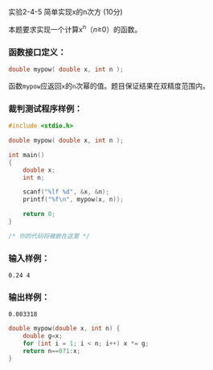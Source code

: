 实验2-4-5 简单实现x的n次方 (10分)

本题要求实现一个计算x<sup>n</sup>（*n*≥0）的函数。

### 函数接口定义：

```c++
double mypow( double x, int n );
```

函数`mypow`应返回`x`的`n`次幂的值。题目保证结果在双精度范围内。

### 裁判测试程序样例：

```c++
#include <stdio.h>

double mypow( double x, int n );

int main()
{
    double x;
    int n;

    scanf("%lf %d", &x, &n);
    printf("%f\n", mypow(x, n));

    return 0;
}

/* 你的代码将被嵌在这里 */
```

### 输入样例：

```in
0.24 4
```

### 输出样例：

```out
0.003318
```



```c++
double mypow(double x, int n) {
    double g=x;
	for (int i = 1; i < n; i++) x *= g;
	return n==0?1:x;
}
```

